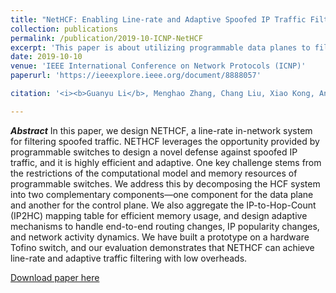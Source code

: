 ```yaml
---
title: "NetHCF: Enabling Line-rate and Adaptive Spoofed IP Traffic Filtering"
collection: publications
permalink: /publication/2019-10-ICNP-NetHCF
excerpt: 'This paper is about utilizing programmable data planes to filter spoofed IP traffic.'
date: 2019-10-10
venue: 'IEEE International Conference on Network Protocols (ICNP)'
paperurl: 'https://ieeexplore.ieee.org/document/8888057'

citation: '<i><b>Guanyu Li</b>, Menghao Zhang, Chang Liu, Xiao Kong, Ang Chen, Guofei Gu, and Haixin Duan. NetHCF: Enabling Line-rate and Adaptive Spoofed IP Traffic Filtering. In the 27th IEEE International Conference on Network Protocols (ICNP 2019), Chicago, Illinois, USA, October 7-10, 2019.</i>'

---
```

***Abstract***
In this paper, we design NETHCF, a line-rate in-network system for filtering spoofed traffic. NETHCF leverages the opportunity provided by programmable switches to design a novel defense against spoofed IP traffic, and it is highly efficient and adaptive. One key challenge stems from the restrictions of the computational model and memory resources of programmable switches. We address this by decomposing the HCF system into two complementary components—one component for the data plane and another for the control plane. We also aggregate the IP-to-Hop-Count (IP2HC) mapping table for efficient memory usage, and design adaptive mechanisms to handle end-to-end routing changes, IP popularity changes, and network activity dynamics. We have built a prototype on a hardware Tofino switch, and our evaluation demonstrates that NETHCF can achieve line-rate and adaptive traffic filtering with low overheads.

[Download paper here](https://ieeexplore.ieee.org/document/8888057)
